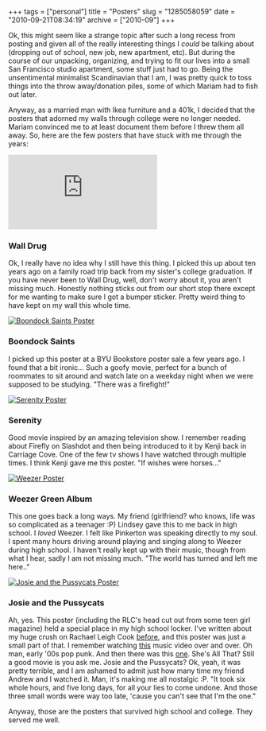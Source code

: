 +++
tags = ["personal"]
title = "Posters"
slug = "1285058059"
date = "2010-09-21T08:34:19"
archive = ["2010-09"]
+++

Ok, this might seem like a strange topic after such a long recess from
posting and given all of the really interesting things I *could* be
talking about (dropping out of school, new job, new apartment, etc). But
during the course of our unpacking, organizing, and trying to fit our
lives into a small San Francisco studio apartment, some stuff just had to
go. Being the unsentimental minimalist Scandinavian that I am, I was
pretty quick to toss things into the throw away/donation piles, some of
which Mariam had to fish out later.

Anyway, as a married man with Ikea furniture and a 401k, I decided that
the posters that adorned my walls through college were no longer needed.
Mariam convinced me to at least document them before I threw them all
away. So, here are the few posters that have stuck with me through the
years:

[![Wall Drug bumper sticker][1]][2]

### Wall Drug

Ok, I really have no idea why I still have this thing.  I picked this up
about ten years ago on a family road trip back from my sister's college
graduation.  If you have never been to Wall Drug, well, don't worry about
it, you aren't missing much.  Honestly nothing sticks out from our short
stop there except for me wanting to make sure I got a bumper sticker.
Pretty weird thing to have kept on my wall this whole time.

[![Boondock Saints Poster][3]][4]

### Boondock Saints

I picked up this poster at a BYU Bookstore poster sale a few years ago.
I found that a bit ironic... Such a goofy movie, perfect for a bunch of
roommates to sit around and watch late on a weekday night when we were
supposed to be studying. "There was a firefight!"

[![Serenity Poster][5]][6]

### Serenity

Good movie inspired by an amazing television show.  I remember reading
about Firefly on Slashdot and then being introduced to it by Kenji back in
Carriage Cove.  One of the few tv shows I have watched through multiple
times.  I think Kenji gave me this poster. "If wishes were horses..."

[![Weezer Poster][7]][8]

### Weezer Green Album

This one goes back a long ways.  My friend (girlfriend? who knows, life
was so complicated as a teenager :P) Lindsey gave this to me back in high
school. I *loved* Weezer.  I felt like Pinkerton was speaking directly to
my soul.  I spent many hours driving around playing and singing along to
Weezer during high school.  I haven't really kept up with their music,
though from what I hear, sadly I am not missing much. "The world has
turned and left me here.."

[![Josie and the Pussycats Poster][9]][10]

### Josie and the Pussycats

Ah, yes.  This poster (including the RLC's head cut out from some teen
girl magazine) held a special place in my high school locker.  I've
written about my huge crush on Rachael Leigh Cook [before][11], and this
poster was just a small part of that.  I remember watching [this][12]
music video over and over.  Oh man, early '00s pop punk.  And then there
was this [one][13]. She's All That? Still a good movie is you ask me.
Josie and the Pussycats? Ok, yeah, it was pretty terrible, and I am
ashamed to admit just how many time my friend Andrew and I watched it.
Man, it's making me all nostalgic :P. "It took six whole hours, and five
long days, for all your lies to come undone. And those three small words
were way too late, 'cause you can't see that I'm the one."

Anyway, those are the posters that survived high school and college. They
served me well.

[1]: http://www.iambismark.net/archive/2008/09/20/rlc-will-you-go-out-with-me.html
[2]: http://www.youtube.com/watch?v=bPxlmg6sBkw
[3]: http://www.youtube.com/watch?v=11nZ1MGhCU4
[4]: http://farm5.static.flickr.com/4090/5011181486_801edc6e42.jpg
[5]: http://www.flickr.com/photos/28471535@N02/5011181486
[6]: http://farm5.static.flickr.com/4084/5011182314_12fd3d8f94.jpg
[7]: http://www.flickr.com/photos/28471535@N02/5011182314
[8]: http://farm5.static.flickr.com/4105/5011183264_c5528ca072.jpg
[9]: http://www.flickr.com/photos/28471535@N02/5011183264
[10]: http://farm5.static.flickr.com/4085/5011179288_774e3bc8b7.jpg
[11]: http://www.flickr.com/photos/28471535@N02/5011179288
[12]: http://farm5.static.flickr.com/4108/5011180288_1fde9792dc.jpg
[13]: http://www.flickr.com/photos/28471535@N02/5011180288
